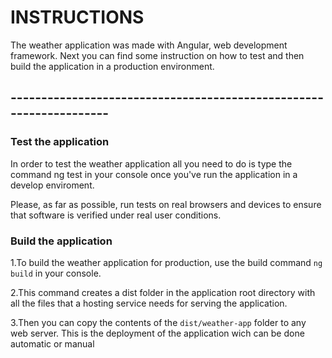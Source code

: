 # INSTRUCTIONS
The weather application was made with Angular, web development framework. 
Next you can find some instruction on how to test and then build the application 
in a production environment.

## -------------------------------------------------------------------

### Test the application
In order to test the weather application all you need to do is type the command ng test
in your console once you've run the application in a develop enviroment.

Please, as far as possible, run tests on real browsers and devices to ensure that software
is verified under real user conditions.

### Build the application
1.To build the weather application for production, use the build command `ng build` in 
your console. 

2.This command creates a dist folder in the application root directory 
with all the files that a hosting service needs for serving the application.

3.Then you can copy the contents of the `dist/weather-app` folder to any web server. This
is the deployment of the application wich can be done automatic or manual